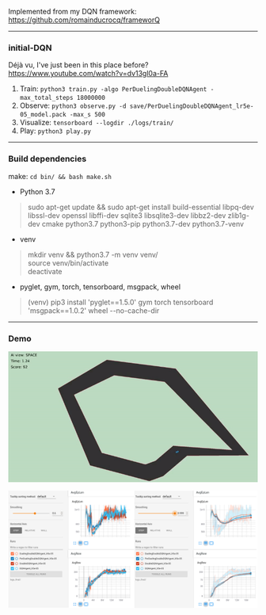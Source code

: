 Implemented from my DQN framework: https://github.com/romainducrocq/frameworQ

****

### initial-DQN

Déjà vu, I've just been in this place before?  
https://www.youtube.com/watch?v=dv13gl0a-FA  

1. Train: `python3 train.py -algo PerDuelingDoubleDQNAgent -max_total_steps 18000000`
2. Observe: `python3 observe.py -d save/PerDuelingDoubleDQNAgent_lr5e-05_model.pack -max_s 500`
3. Visualize: `tensorboard --logdir ./logs/train/`
4. Play: `python3 play.py`

****

### Build dependencies

make: `cd bin/ && bash make.sh`

- Python 3.7  
> sudo apt-get update && sudo apt-get install build-essential libpq-dev libssl-dev openssl libffi-dev sqlite3 libsqlite3-dev libbz2-dev zlib1g-dev cmake python3.7 python3-pip python3.7-dev python3.7-venv  

- venv  
> mkdir venv && python3.7 -m venv venv/  
> source venv/bin/activate  
> deactivate  

- pyglet, gym, torch, tensorboard, msgpack, wheel  
> (venv) pip3 install 'pyglet==1.5.0' gym torch tensorboard 'msgpack==1.0.2' wheel --no-cache-dir  

****

### Demo

![Demo gif](demo/demo.gif)

![Demo tensorboard png](demo/demo_tensorboard.png)


